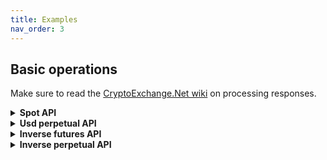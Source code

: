 ```yaml
---
title: Examples
nav_order: 3
---
```


## Basic operations
Make sure to read the [CryptoExchange.Net wiki](https://jkorf.github.io/CryptoExchange.Net/Clients.html#processing-request-responses) on processing responses.

<Details>
<Summary>
<b>Spot API</b>

</Summary>
<BlockQuote>

### Get market data
```csharp
// Getting info on all symbols
var symbolData = await bybitClient.SpotApi.ExchangeData.GetSymbolsAsync();

// Getting tickers for all symbols
var tickerData = await bybitClient.SpotApi.ExchangeData.GetTickersAsync();

// Getting the order book of a symbol
var orderBookData = await bybitClient.SpotApi.ExchangeData.GetOrderBookAsync("BTCUSDT");

// Getting recent trades of a symbol
var tradeHistoryData = await bybitClient.SpotApi.ExchangeData.GetTradeHistoryAsync("BTC-USDT");
```

### Requesting balances
```csharp
var accountData = await bybitClient.SpotApi.Account.GetBalancesAsync();
```
### Placing order
```csharp
// Placing a buy limit order for 0.001 BTC at a price of 50000USDT each
var orderData = await bybitClient.SpotApi.Trading.PlaceOrderAsync(
                "BTCUSDT",
                OrderSide.Buy,
                OrderType.Limit,
                0.001m,
                50000,
                timeInForce: TimeInForce.GoodTillCanceled);
													
// Placing a buy market order, spending 50 USDT. When placing a Buy Market order the quantity is quote asset. Any other time it's in base asset.
var orderData = await bybitClient.SpotApi.Trading.PlaceOrderAsync(
                "BTCUSDT",
                OrderSide.Buy,
                OrderType.Market,
                50);
```

### Requesting a specific order
```csharp
// Request info on order with id `1234`
var orderData = await bybitClient.SpotApi.Trading.GetOrderAsync(1234);
```

### Requesting order history
```csharp
// Get all orders conform the parameters
 var ordersData = await bybitClient.SpotApi.Trading.GetOrdersAsync();
```

### Cancel order
```csharp
// Cancel order with id `1234`
var orderData = await bybitClient.SpotApi.Trading.CancelOrderAsync(1234);
```

### Get user trades
```csharp
var userTradesResult = await bybitClient.SpotApi.Trading.GetUserTradesAsync();
```

### Subscribing to market data updates
```csharp
var subscribeResult = await bybitSocketClient.SpotStreams.SubscribeToTickerUpdatesAsync("BTCUSDT", data =>
{
	// Handle ticker data
});
```

### Subscribing to order updates
```csharp
await bybitSocketClient.SpotStreams.SubscribeToAccountUpdatesAsync(
	accountUpdate =>
	{
		// Handle balance or permissions update
	},
	orderUpdate =>
	{
		// Handle order update
	},
	tradeUpdate =>
	{
		// Handle trade update
	});
```

</BlockQuote>
</Details>

<Details>
<Summary>
<b>Usd perpetual API</b>

</Summary>
<BlockQuote>

### Get market data
```csharp
 // Getting info on all symbols
var symbolData = await bybitClient.UsdPerpetualApi.ExchangeData.GetSymbolsAsync();

// Getting the order book of a symbol
var orderBookData = await bybitClient.UsdPerpetualApi.ExchangeData.GetOrderBookAsync("BTCUSDT");

// Getting recent trades of a symbol
var tradeHistoryData = await bybitClient.UsdPerpetualApi.ExchangeData.GetTradeHistoryAsync("BTCUSDT");
```

### Requesting positions
```csharp
// Getting your current positions
var positionResultData = await bybitClient.UsdPerpetualApi.Account.GetPositionsAsync();
```

### Placing order
```csharp
// Placing a Limit Sell order for 0.01 BTC at a price of 50000USDT each
var positionResultData = await bybitClient.UsdPerpetualApi.Trading.PlaceOrderAsync(
                "BTCUSDT",
                OrderSide.Sell,
                OrderType.Limit,
                0.01m,
                TimeInForce.GoodTillCanceled,
                false,
                false,
                50000);
```

### Requesting a specific order
```csharp
// Get info on an order id 1234 on symbol BTCUSDT
var orderResult = await bybitClient.UsdPerpetualApi.Trading.GetOpenOrderRealTimeAsync("BTCUSDT", "1234");

```

### Requesting order history
```csharp
// Get all orders for the account. Can apply filters as parameters
var orderResult = await bybitClient.UsdPerpetualApi.Trading.GetOrdersAsync("BTCUSDT");
```

### Cancel order
```csharp
// Cancel order with id 1234 on symbol BTCUSDT
var orderResult = await bybitClient.UsdPerpetualApi.Trading.CancelOrderAsync("BTCUSDT", "1234");

```

### Get user trades
```csharp
var userTradesResult = await bybitClient.UsdPerpetualApi.Trading.GetUserTradesAsync("BTCUSDT");
```

### Subscribing to position updates
```csharp
await bybitSocketClient.UsdPerpetualStreams.SubscribeToPositionUpdatesAsync(
	data =>
	{
		// Handle position update
	});
```

</BlockQuote>
</Details>

<Details>
<Summary>
<b>Inverse futures API</b>

</Summary>
<BlockQuote>

### Get market data
```csharp
 // Getting info on all symbols
var symbolData = await bybitClient.InverseFuturesApi.ExchangeData.GetSymbolsAsync();

// Getting the order book of a symbol
var orderBookData = await bybitClient.InverseFuturesApi.ExchangeData.GetOrderBookAsync("BTCUSDT");

// Getting recent trades of a symbol
var tradeHistoryData = await bybitClient.InverseFuturesApi.ExchangeData.GetTradeHistoryAsync("BTCUSDT");
```

### Requesting positions
```csharp
// Getting your current positions
var positionResultData = await bybitClient.InverseFuturesApi.Account.GetPositionsAsync();
```

### Placing order
```csharp
// Placing a Market buy order for 10 USDT
var positionResultData = await bybitClient.InverseFuturesApi.Trading.PlaceOrderAsync(
                "BTCUSDM21",
                OrderSide.Buy,
                OrderType.Market,
                PositionMode.BothSideBuy,
                10,
                TimeInForce.GoodTillCanceled);
```

### Requesting a specific order
```csharp
// Get info on an order id 1234 on symbol BTCUSDM21
var orderResult = await bybitClient.InverseFuturesApi.Trading.GetOpenOrderRealTimeAsync("BTCUSDM21", "1234");

```

### Requesting order history
```csharp
// Get all orders for the account. Can apply filters as parameters
var orderResult = await bybitClient.InverseFuturesApi.Trading.GetOrdersAsync("BTCUSDM21");
```

### Cancel order
```csharp
// Cancel order with id 1234 on symbol BTCUSDM21
var orderResult = await bybitClient.InverseFuturesApi.Trading.CancelOrderAsync("BTCUSDM21", "1234");

```

### Get user trades
```csharp
var userTradesResult = await bybitClient.InverseFuturesApi.Trading.GetUserTradesAsync("BTCUSDM21");
```

### Streams
The InverseFutures API has no specific streams. The InverseFutures and InversePerpetual streams are equal and available to use via the InversePerpetualsStreams property.

</BlockQuote>
</Details>

<Details>
<Summary>
<b>Inverse perpetual API</b>

</Summary>
<BlockQuote>

### Get market data
```csharp
 // Getting info on all symbols
var symbolData = await bybitClient.InversePerpetualApi.ExchangeData.GetSymbolsAsync();

// Getting the order book of a symbol
var orderBookData = await bybitClient.InversePerpetualApi.ExchangeData.GetOrderBookAsync("BTCUSD");

// Getting recent trades of a symbol
var tradeHistoryData = await bybitClient.InversePerpetualApi.ExchangeData.GetTradeHistoryAsync("BTCUSD");
```

### Requesting positions
```csharp
// Getting your current positions
var positionResultData = await bybitClient.InversePerpetualApi.Account.GetPositionsAsync();
```

### Placing order
```csharp
// Placing a Market buy order for 10 USDT
var positionResultData = await bybitClient.InversePerpetualApi.Trading.PlaceOrderAsync(
                "BTCUSD",
                OrderSide.Buy,
                OrderType.Market,
                10,
                TimeInForce.GoodTillCanceled);
```

### Requesting a specific order
```csharp
// Get info on an order id 1234 on symbol BTCUSD
var orderResult = await bybitClient.InversePerpetualApi.Trading.GetOpenOrderRealTimeAsync("BTCUSD", "1234");

```

### Requesting order history
```csharp
// Get all orders for the account. Can apply filters as parameters
var orderResult = await bybitClient.InversePerpetualApi.Trading.GetOrdersAsync("BTCUSD");
```

### Cancel order
```csharp
// Cancel order with id 1234 on symbol BTCUSD
var orderResult = await bybitClient.InversePerpetualApi.Trading.CancelOrderAsync("BTCUSD", "1234");

```

### Get user trades
```csharp
var userTradesResult = await bybitClient.InversePerpetualApi.Trading.GetUserTradesAsync("BTCUSD");
```

### Subscribing to position updates
```csharp
await bybitSocketClient.InversePerpetualStreams.SubscribeToPositionUpdatesAsync(
	data =>
	{
		// Handle position update
	});
```

</BlockQuote>
</Details>

